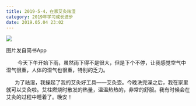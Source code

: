```yaml
---
title: 2019-5-4，在家艾灸祛湿
category: 2019年学习成长进步
date: 2019.05.04 23:02
---
```


![](https://markdown-1301532546.cos.ap-guangzhou.myqcloud.com/peipei_blog/20210921145004.jpeg)  

图片发自简书App

        今天下午开始下雨，虽然雨下得不是很大，但是下个不停，让我感觉空气中湿气很重，人体的湿气也很重，特别的乏力。  

      为了祛湿，我操起了我的艾灸好工具——艾灸壶。今晚洗完澡之后，我在家里就可以艾灸啦。艾柱燃烧时散发的热量，温温热热的，非常的舒服。我有时候会在艾灸的过程中睡着了。晚安！